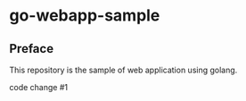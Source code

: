 # go-webapp-sample



## Preface
This repository is the sample of web application using golang.

code change #1
